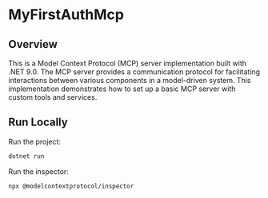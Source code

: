 # MyFirstAuthMcp

## Overview
This is a Model Context Protocol (MCP) server implementation built with .NET 9.0. The MCP server provides a communication protocol for facilitating interactions between various components in a model-driven system. This implementation demonstrates how to set up a basic MCP server with custom tools and services.

## Run Locally

Run the project:

```bash
dotnet run
```

Run the inspector:

```bash
npx @modelcontextprotocol/inspector
```
